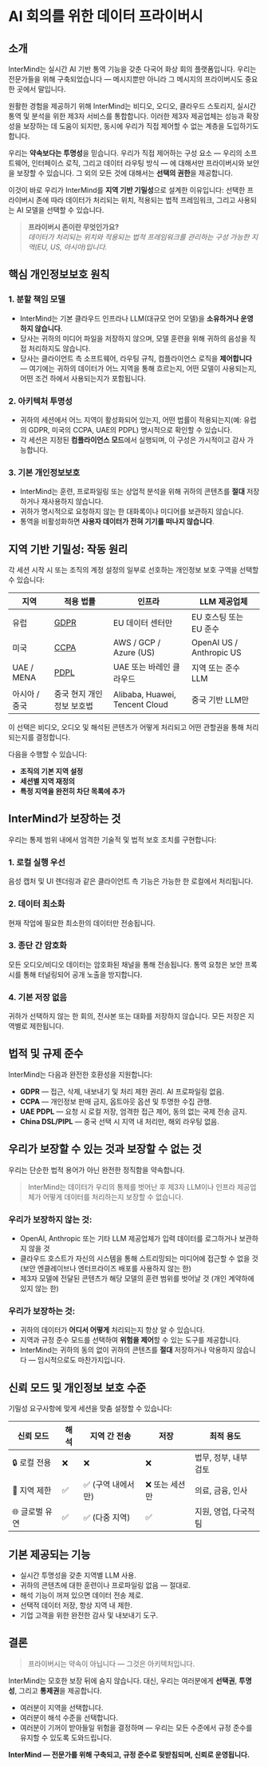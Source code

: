 # AI 회의를 위한 데이터 프라이버시

## 소개

InterMind는 실시간 AI 기반 통역 기능을 갖춘 다국어 화상 회의 플랫폼입니다. 우리는 전문가들을 위해 구축되었습니다 — 메시지뿐만 아니라 그 메시지의 프라이버시도 중요한 곳에서 말입니다.

원활한 경험을 제공하기 위해 InterMind는 비디오, 오디오, 클라우드 스토리지, 실시간 통역 및 분석을 위한 제3자 서비스를 통합합니다. 이러한 제3자 제공업체는 성능과 확장성을 보장하는 데 도움이 되지만, 동시에 우리가 직접 제어할 수 없는 계층을 도입하기도 합니다.

우리는 **약속보다는 투명성**을 믿습니다. 우리가 직접 제어하는 구성 요소 — 우리의 소프트웨어, 인터페이스 로직, 그리고 데이터 라우팅 방식 — 에 대해서만 프라이버시와 보안을 보장할 수 있습니다. 그 외의 모든 것에 대해서는 **선택의 권한**을 제공합니다.

이것이 바로 우리가 InterMind를 **지역 기반 기밀성**으로 설계한 이유입니다: 선택한 프라이버시 존에 따라 데이터가 처리되는 위치, 적용되는 법적 프레임워크, 그리고 사용되는 AI 모델을 선택할 수 있습니다.

> **프라이버시 존이란 무엇인가요?**  
> _데이터가 처리되는 위치와 적용되는 법적 프레임워크를 관리하는 구성 가능한 지역(EU, US, 아시아)입니다._

## 핵심 개인정보보호 원칙

### 1. **분할 책임 모델**

- InterMind는 기본 클라우드 인프라나 LLM(대규모 언어 모델)을 **소유하거나 운영하지 않습니다**.
- 당사는 귀하의 미디어 파일을 저장하지 않으며, 모델 훈련을 위해 귀하의 음성을 직접 처리하지도 않습니다.
- 당사는 클라이언트 측 소프트웨어, 라우팅 규칙, 컴플라이언스 로직을 **제어합니다** — 여기에는 귀하의 데이터가 어느 지역을 통해 흐르는지, 어떤 모델이 사용되는지, 어떤 조건 하에서 사용되는지가 포함됩니다.

### 2. **아키텍처 투명성**

- 귀하의 세션에서 어느 지역이 활성화되어 있는지, 어떤 법률이 적용되는지(예: 유럽의 GDPR, 미국의 CCPA, UAE의 PDPL) 명시적으로 확인할 수 있습니다.
- 각 세션은 지정된 **컴플라이언스 모드**에서 실행되며, 이 구성은 가시적이고 감사 가능합니다.

### 3. **기본 개인정보보호**

- InterMind는 훈련, 프로파일링 또는 상업적 분석을 위해 귀하의 콘텐츠를 **절대** 저장하거나 재사용하지 않습니다.
- 귀하가 명시적으로 요청하지 않는 한 대화록이나 미디어를 보관하지 않습니다.
- 통역을 비활성화하면 **사용자 데이터가 전혀 기기를 떠나지 않습니다**.

## 지역 기반 기밀성: 작동 원리

각 세션 시작 시 또는 조직의 계정 설정의 일부로 선호하는 개인정보 보호 구역을 선택할 수 있습니다:

| 지역          | 적용 법률                                                                                     | 인프라                         | LLM 제공업체               |
| ------------- | --------------------------------------------------------------------------------------------- | ------------------------------ | -------------------------- |
| 유럽          | [GDPR](https://gdpr.eu)                                                                       | EU 데이터 센터만               | EU 호스팅 또는 EU 준수     |
| 미국          | [CCPA](https://oag.ca.gov/privacy/ccpa)                                                       | AWS / GCP / Azure (US)         | OpenAI US / Anthropic US   |
| UAE / MENA    | [PDPL](https://www.signzy.com/data-privacy-laws-in-the-uae-2025-everything-you-need-to-know/) | UAE 또는 바레인 클라우드       | 지역 또는 준수 LLM         |
| 아시아 / 중국 | 중국 현지 개인정보 보호법                                                                     | Alibaba, Huawei, Tencent Cloud | 중국 기반 LLM만            |

이 선택은 비디오, 오디오 및 해석된 콘텐츠가 어떻게 처리되고 어떤 관할권을 통해 처리되는지를 결정합니다.

다음을 수행할 수 있습니다:

- **조직의 기본 지역 설정**
- **세션별 지역 재정의**
- **특정 지역을 완전히 차단 목록에 추가**

## InterMind가 보장하는 것

우리는 통제 범위 내에서 엄격한 기술적 및 법적 보호 조치를 구현합니다:

### 1. **로컬 실행 우선**

음성 캡처 및 UI 렌더링과 같은 클라이언트 측 기능은 가능한 한 로컬에서 처리됩니다.

### 2. **데이터 최소화**

현재 작업에 필요한 최소한의 데이터만 전송됩니다.

### 3. **종단 간 암호화**

모든 오디오/비디오 데이터는 암호화된 채널을 통해 전송됩니다. 통역 요청은 보안 프록시를 통해 터널링되어 공개 노출을 방지합니다.

### 4. **기본 저장 없음**

귀하가 선택하지 않는 한 회의, 전사본 또는 대화를 저장하지 않습니다. 모든 저장은 지역별로 제한됩니다.

## 법적 및 규제 준수

InterMind는 다음과 완전한 호환성을 지원합니다:

- **GDPR** — 접근, 삭제, 내보내기 및 처리 제한 권리. AI 프로파일링 없음.
- **CCPA** — 개인정보 판매 금지, 옵트아웃 옵션 및 투명한 수집 관행.
- **UAE PDPL** — 요청 시 로컬 저장, 엄격한 접근 제어, 동의 없는 국제 전송 금지.
- **China DSL/PIPL** — 중국 선택 시 지역 내 처리만, 해외 라우팅 없음.

## 우리가 보장할 수 있는 것과 보장할 수 없는 것

우리는 단순한 법적 용어가 아닌 완전한 정직함을 약속합니다.

> InterMind는 데이터가 우리의 통제를 벗어난 후 제3자 LLM이나 인프라 제공업체가 어떻게 데이터를 처리하는지 보장할 수 없습니다.

### 우리가 보장하지 않는 것:

- OpenAI, Anthropic 또는 기타 LLM 제공업체가 입력 데이터를 로그하거나 보관하지 않을 것
- 클라우드 호스트가 자신의 시스템을 통해 스트리밍되는 미디어에 접근할 수 없을 것 (보안 엔클레이브나 엔터프라이즈 배포를 사용하지 않는 한)
- 제3자 모델에 전달된 콘텐츠가 해당 모델의 훈련 범위를 벗어날 것 (개인 계약하에 있지 않는 한)

### 우리가 보장하는 것:

- 귀하의 데이터가 **어디서 어떻게** 처리되는지 항상 알 수 있습니다.
- 지역과 규정 준수 모드를 선택하여 **위험을 제어**할 수 있는 도구를 제공합니다.
- InterMind는 귀하의 동의 없이 귀하의 콘텐츠를 **절대** 저장하거나 악용하지 않습니다 — 임시적으로도 마찬가지입니다.

## 신뢰 모드 및 개인정보 보호 수준

기밀성 요구사항에 맞게 세션을 맞춤 설정할 수 있습니다:

| 신뢰 모드        | 해석           | 지역 간 전송          | 저장               | 최적 용도                           |
| ---------------- | -------------- | --------------------- | ------------------ | ----------------------------------- |
| 🔒 로컬 전용     | ❌             | ❌                    | ❌                 | 법무, 정부, 내부 검토               |
| 🔐 지역 제한     | ✅             | ✅ (구역 내에서만)    | ❌ 또는 세션만     | 의료, 금융, 인사                    |
| 🌐 글로벌 유연   | ✅             | ✅ (다중 지역)        | ✅                 | 지원, 영업, 다국적 팀               |

## 기본 제공되는 기능

- 실시간 투명성을 갖춘 지역별 LLM 사용.
- 귀하의 콘텐츠에 대한 훈련이나 프로파일링 없음 — 절대로.
- 해석 기능이 꺼져 있으면 데이터 전송 제로.
- 선택적 데이터 저장, 항상 지역 내 제한.
- 기업 고객을 위한 완전한 감사 및 내보내기 도구.

## 결론

> 프라이버시는 약속이 아닙니다 — 그것은 아키텍처입니다.

InterMind는 모호한 보장 뒤에 숨지 않습니다. 대신, 우리는 여러분에게 **선택권**, **투명성**, 그리고 **통제권**을 제공합니다.

- 여러분이 지역을 선택합니다.
- 여러분이 해석 수준을 선택합니다.
- 여러분이 기꺼이 받아들일 위험을 결정하며 — 우리는 모든 수준에서 규정 준수를 유지할 수 있도록 도와드립니다.

**InterMind — 전문가를 위해 구축되고, 규정 준수로 뒷받침되며, 신뢰로 운영됩니다.**